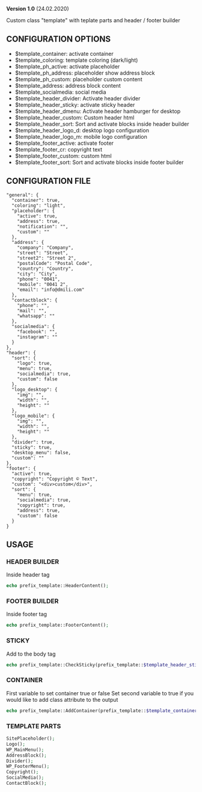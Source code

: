 **Version 1.0** (24.02.2020)

Custom class "template" with teplate parts and header / footer builder

## CONFIGURATION OPTIONS
* $template_container: activate container
* $template_coloring: template coloring (dark/light)
* $template_ph_active: activate placeholder
* $template_ph_address: placeholder show address block
* $template_ph_custom: placeholder custom content
* $template_address: address block content
* $template_socialmedia: social media
* $template_header_divider: Activate header divider
* $template_header_sticky: activate sticky header
* $template_header_dmenu: Activate header hamburger for desktop
* $template_header_custom:  Custom header html
* $template_header_sort: Sort and activate blocks inside header builder
* $template_header_logo_d: desktop logo configuration
* $template_header_logo_m: mobile logo configuration
* $template_footer_active: activate footer
* $template_footer_cr: copyright text
* $template_footer_custom: custom html
* $template_footer_sort: Sort and activate blocks inside footer builder

## CONFIGURATION FILE
```
"general": {
  "container": true,
  "coloring": "light",
  "placeholder": {
    "active": true,
    "address": true,
    "notification": "",
    "custom": ""
  },
  "address": {
    "company": "Company",
    "street": "Street",
    "street2": "Street 2",
    "postalCode": "Postal Code",
    "country": "Country",
    "city": "City",
    "phone": "0041",
    "mobile": "0041 2",
    "email": "info@dmili.com"
  },
  "contactblock": {
    "phone": "",
    "mail": "",
    "whatsapp": ""
  },
  "socialmedia": {
    "facebook": "",
    "instagram": ""
  }
},
"header": {
  "sort": {
    "logo": true,
    "menu": true,
    "socialmedia": true,
    "custom": false
  },
  "logo_desktop": {
    "img": "",
    "width": "",
    "height": ""
  },
  "logo_mobile": {
    "img": "",
    "width": "",
    "height": ""
  },
  "divider": true,
  "sticky": true,
  "desktop_menu": false,
  "custom": ""
},
"footer": {
  "active": true,
  "copyright": "Copyright © Text",
  "custom": "<div>custom</div>",
  "sort": {
    "menu": true,
    "socialmedia": true,
    "copyright": true,
    "address": true,
    "custom": false
  }
}
```

## USAGE
### HEADER BUILDER
Inside header tag
```php
echo prefix_template::HeaderContent();
```
### FOOTER BUILDER
Inside footer tag
```php
echo prefix_template::FooterContent();
```
### STICKY
Add to the body tag
```php
echo prefix_template::CheckSticky(prefix_template::$template_header_sticky);
```
### CONTAINER
First variable to set container true or false
Set second variable to true if you would like to add class attribute to the output
```php
echo prefix_template::AddContainer(prefix_template::$template_container, true);
```
### TEMPLATE PARTS
```php
SitePlaceholder();
Logo();
WP_MainMenu();
AddressBlock();
Divider();
WP_FooterMenu();
Copyright();
SocialMedia();
ContactBlock();
```

